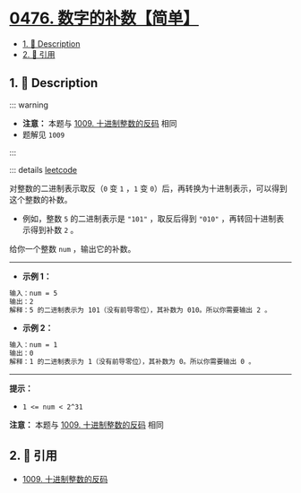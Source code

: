 # [0476. 数字的补数【简单】](https://github.com/tnotesjs/TNotes.leetcode/tree/main/notes/0476.%20%E6%95%B0%E5%AD%97%E7%9A%84%E8%A1%A5%E6%95%B0%E3%80%90%E7%AE%80%E5%8D%95%E3%80%91)

<!-- region:toc -->

- [1. 📝 Description](#1--description)
- [2. 🔗 引用](#2--引用)

<!-- endregion:toc -->

## 1. 📝 Description

::: warning

- **注意：** 本题与 [1009. 十进制整数的反码][1] 相同
- 题解见 `1009`

:::

::: details [leetcode](https://leetcode.cn/problems/number-complement)

对整数的二进制表示取反（`0` 变 `1` ，`1` 变 `0`）后，再转换为十进制表示，可以得到这个整数的补数。

- 例如，整数 `5` 的二进制表示是 `"101"` ，取反后得到 `"010"` ，再转回十进制表示得到补数 `2` 。

给你一个整数 `num` ，输出它的补数。

---

- **示例 1：**

```txt
输入：num = 5
输出：2
解释：5 的二进制表示为 101（没有前导零位），其补数为 010。所以你需要输出 2 。
```

- **示例 2：**

```txt
输入：num = 1
输出：0
解释：1 的二进制表示为 1（没有前导零位），其补数为 0。所以你需要输出 0 。
```

---

**提示：**

- `1 <= num < 2^31`

**注意：** 本题与 [1009. 十进制整数的反码][1] 相同

## 2. 🔗 引用

- [1009. 十进制整数的反码][1]

[1]: https://leetcode-cn.com/problems/complement-of-base-10-integer/
